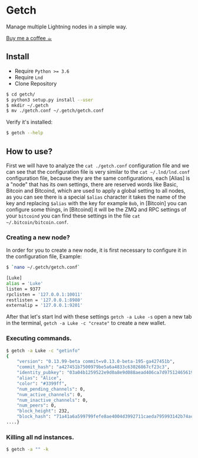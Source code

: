 # Getch

Manage multiple Lightning nodes in a simple way.

[Buy me a coffee ☕︎](https://coinos.io/lukedev)

## Install

* Require `Python >= 3.6`
* Require `Lnd`
* Clone Repository 

```bash
$ cd getch/
$ python3 setup.py install --user
$ mkdir ~/.getch
$ mv ./getch.conf ~/.getch/getch.conf
```

Verify it's installed:
```bash
$ getch --help
```

## How to use?

First we will have to analyze the `cat ./getch.conf` configuration file and we can see that the configuration file is very similar to the `cat ~/.lnd/lnd.conf` configuration file, because they are the same configurations, each [Alias] is a "node" that has its own settings, there are reserved words like Basic, Bitcoin and Bitcoind, which are used to apply a global setting to all nodes, as you can see there is a special `$alias` character it takes the name of the key and replacing `$alias` with the key for example `Bob`, in [Bitcoin] you can configure some things, in [Bitcoind] it will be the ZMQ and RPC settings of your `bitcoind` you can find these settings in the file `cat ~/.bitcoin/bitcoin.conf`.

### Creating a new node?

In order for you to create a new node, it is first necessary to configure it in the configuration file, Example:

```bash
$ `nano ~/.getch/getch.conf`
```

```bash
[Luke]
alias = 'Luke'
listen = 9377
rpclisten = '127.0.0.1:10011'
restlisten = '127.0.0.1:8980'
externalip = '127.0.0.1:9201'
```

After that let's start lnd with these settings `getch -a Luke -s` open a new tab in the terminal, `getch -a Luke -c "create"` to create a new wallet.

### Executing commands.
```bash
$ getch -a Luke -c "getinfo"
{
    "version": "0.13.99-beta commit=v0.13.0-beta-195-ga427451b",
    "commit_hash": "a427451b7500979be5a6a4833c63026867cf23c3",
    "identity_pubkey": "03a04b1259522e9d0a8e9d088aead406ca7d9751246561997d979c2bd4bd77657a",
    "alias": "Alice",
    "color": "#3399ff",
    "num_pending_channels": 0,
    "num_active_channels": 0,
    "num_inactive_channels": 0,
    "num_peers": 0,
    "block_height": 232,
    "block_hash": "71a41a6a599799fefe8ae4004d3992711caeda795993142b74accd3015498982" 
....}
```

### Killing all nd instances.
```bash
$ getch -a "" -k
```
